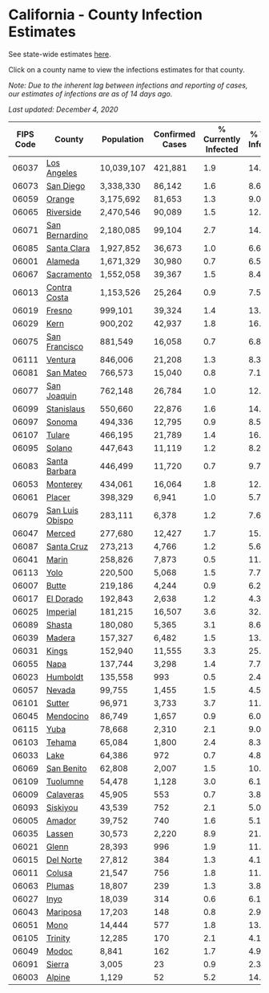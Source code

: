 # California - County Infection Estimates

See state-wide estimates [here](/infections/us-ca).

Click on a county name to view the infections estimates for that county.

*Note: Due to the inherent lag between infections and reporting of cases, our estimates of infections are as of 14 days ago.*

*Last updated: December 4, 2020*

|   FIPS Code |                             County |   Population |   Confirmed Cases |   % Currently Infected |   % Total Infected |
|-------------|------------------------------------|--------------|-------------------|------------------------|--------------------|
|       06037 |         [Los Angeles](los-angeles) |   10,039,107 |           421,881 |                    1.9 |               14.7 |
|       06073 |             [San Diego](san-diego) |    3,338,330 |            86,142 |                    1.6 |                8.6 |
|       06059 |                   [Orange](orange) |    3,175,692 |            81,653 |                    1.3 |                9.0 |
|       06065 |             [Riverside](riverside) |    2,470,546 |            90,089 |                    1.5 |               12.8 |
|       06071 |   [San Bernardino](san-bernardino) |    2,180,085 |            99,104 |                    2.7 |               14.9 |
|       06085 |         [Santa Clara](santa-clara) |    1,927,852 |            36,673 |                    1.0 |                6.6 |
|       06001 |                 [Alameda](alameda) |    1,671,329 |            30,980 |                    0.7 |                6.5 |
|       06067 |           [Sacramento](sacramento) |    1,552,058 |            39,367 |                    1.5 |                8.4 |
|       06013 |       [Contra Costa](contra-costa) |    1,153,526 |            25,264 |                    0.9 |                7.5 |
|       06019 |                   [Fresno](fresno) |      999,101 |            39,324 |                    1.4 |               13.6 |
|       06029 |                       [Kern](kern) |      900,202 |            42,937 |                    1.8 |               16.7 |
|       06075 |     [San Francisco](san-francisco) |      881,549 |            16,058 |                    0.7 |                6.8 |
|       06111 |                 [Ventura](ventura) |      846,006 |            21,208 |                    1.3 |                8.3 |
|       06081 |             [San Mateo](san-mateo) |      766,573 |            15,040 |                    0.8 |                7.1 |
|       06077 |         [San Joaquin](san-joaquin) |      762,148 |            26,784 |                    1.0 |               12.3 |
|       06099 |           [Stanislaus](stanislaus) |      550,660 |            22,876 |                    1.6 |               14.3 |
|       06097 |                   [Sonoma](sonoma) |      494,336 |            12,795 |                    0.9 |                8.5 |
|       06107 |                   [Tulare](tulare) |      466,195 |            21,789 |                    1.4 |               16.3 |
|       06095 |                   [Solano](solano) |      447,643 |            11,119 |                    1.2 |                8.2 |
|       06083 |     [Santa Barbara](santa-barbara) |      446,499 |            11,720 |                    0.7 |                9.7 |
|       06053 |               [Monterey](monterey) |      434,061 |            16,064 |                    1.8 |               12.2 |
|       06061 |                   [Placer](placer) |      398,329 |             6,941 |                    1.0 |                5.7 |
|       06079 | [San Luis Obispo](san-luis-obispo) |      283,111 |             6,378 |                    1.2 |                7.6 |
|       06047 |                   [Merced](merced) |      277,680 |            12,427 |                    1.7 |               15.2 |
|       06087 |           [Santa Cruz](santa-cruz) |      273,213 |             4,766 |                    1.2 |                5.6 |
|       06041 |                     [Marin](marin) |      258,826 |             7,873 |                    0.5 |               11.5 |
|       06113 |                       [Yolo](yolo) |      220,500 |             5,068 |                    1.5 |                7.7 |
|       06007 |                     [Butte](butte) |      219,186 |             4,244 |                    0.9 |                6.2 |
|       06017 |             [El Dorado](el-dorado) |      192,843 |             2,638 |                    1.2 |                4.3 |
|       06025 |               [Imperial](imperial) |      181,215 |            16,507 |                    3.6 |               32.6 |
|       06089 |                   [Shasta](shasta) |      180,080 |             5,365 |                    3.1 |                8.6 |
|       06039 |                   [Madera](madera) |      157,327 |             6,482 |                    1.5 |               13.8 |
|       06031 |                     [Kings](kings) |      152,940 |            11,555 |                    3.3 |               25.3 |
|       06055 |                       [Napa](napa) |      137,744 |             3,298 |                    1.4 |                7.7 |
|       06023 |               [Humboldt](humboldt) |      135,558 |               993 |                    0.5 |                2.4 |
|       06057 |                   [Nevada](nevada) |       99,755 |             1,455 |                    1.5 |                4.5 |
|       06101 |                   [Sutter](sutter) |       96,971 |             3,733 |                    3.7 |               11.9 |
|       06045 |             [Mendocino](mendocino) |       86,749 |             1,657 |                    0.9 |                6.0 |
|       06115 |                       [Yuba](yuba) |       78,668 |             2,310 |                    2.1 |                9.0 |
|       06103 |                   [Tehama](tehama) |       65,084 |             1,800 |                    2.4 |                8.3 |
|       06033 |                       [Lake](lake) |       64,386 |               972 |                    0.7 |                4.8 |
|       06069 |           [San Benito](san-benito) |       62,808 |             2,007 |                    1.5 |               10.7 |
|       06109 |               [Tuolumne](tuolumne) |       54,478 |             1,128 |                    3.0 |                6.1 |
|       06009 |             [Calaveras](calaveras) |       45,905 |               553 |                    0.7 |                3.8 |
|       06093 |               [Siskiyou](siskiyou) |       43,539 |               752 |                    2.1 |                5.0 |
|       06005 |                   [Amador](amador) |       39,752 |               740 |                    1.6 |                5.1 |
|       06035 |                   [Lassen](lassen) |       30,573 |             2,220 |                    8.9 |               21.5 |
|       06021 |                     [Glenn](glenn) |       28,393 |               996 |                    1.9 |               11.4 |
|       06015 |             [Del Norte](del-norte) |       27,812 |               384 |                    1.3 |                4.1 |
|       06011 |                   [Colusa](colusa) |       21,547 |               756 |                    1.8 |               11.9 |
|       06063 |                   [Plumas](plumas) |       18,807 |               239 |                    1.3 |                3.8 |
|       06027 |                       [Inyo](inyo) |       18,039 |               314 |                    0.6 |                6.1 |
|       06043 |               [Mariposa](mariposa) |       17,203 |               148 |                    0.8 |                2.9 |
|       06051 |                       [Mono](mono) |       14,444 |               577 |                    1.8 |               13.2 |
|       06105 |                 [Trinity](trinity) |       12,285 |               170 |                    2.1 |                4.1 |
|       06049 |                     [Modoc](modoc) |        8,841 |               162 |                    1.7 |                4.9 |
|       06091 |                   [Sierra](sierra) |        3,005 |                23 |                    0.9 |                2.3 |
|       06003 |                   [Alpine](alpine) |        1,129 |                52 |                    5.2 |               14.6 |